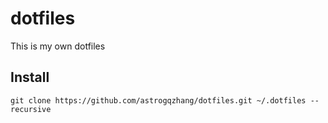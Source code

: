 # dotfiles
This is my own dotfiles
## Install
```
git clone https://github.com/astrogqzhang/dotfiles.git ~/.dotfiles --recursive
```
